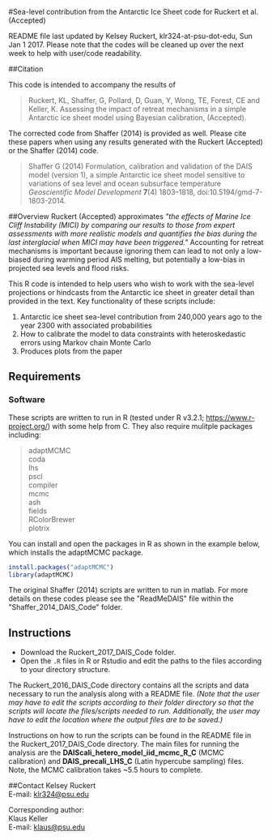 #Sea-level contribution from the Antarctic Ice Sheet code for Ruckert et al. (Accepted)

README file last updated by Kelsey Ruckert, klr324-at-psu-dot-edu, Sun Jan 1 2017. Please note that the codes will be cleaned up over the next week to help with user/code readability.

##Citation

This code is intended to accompany the results of

>Ruckert, KL, Shaffer, G, Pollard, D, Guan, Y, Wong, TE, Forest, CE and Keller, K. Assessing the impact of retreat mechanisms in a simple Antarctic ice sheet model using Bayesian calibration, (Accepted).

The corrected code from Shaffer (2014) is provided as well. Please cite these papers when using any results generated with the Ruckert (Accepted) or the Shaffer (2014) code. 

>Shaffer G (2014) Formulation, calibration and validation of the DAIS model (version 1), a simple Antarctic ice sheet model sensitive to variations of sea level and ocean subsurface temperature _Geoscientific Model Development_ **7**(4) 1803–1818, doi:10.5194/gmd-7-1803-2014.

##Overview
Ruckert (Accepted) approximates *"the effects of Marine Ice Cliff Instability (MICI) by comparing our results to those from expert assessments with more realistic models and quantifies the bias during the last interglacial when MICI may have been triggered."* Accounting for retreat mechanisms is important because ignoring them can lead to not only a low-biased during warming period AIS melting, but potentially a low-bias in projected sea levels and flood risks.

This R code is intended to help users who wish to work with the sea-level projections or hindcasts from the Antarctic ice sheet in greater detail than provided in the text. Key functionality of these scripts include:

1. Antarctic ice sheet sea-level contribution from 240,000 years ago to the year 2300 with associated probabilities
2. How to calibrate the model to data constraints with heteroskedastic errors using Markov chain Monte Carlo
3. Produces plots from the paper

## Requirements
### Software
These scripts are written to run in R (tested under R v3.2.1; https://www.r-project.org/) with some help from C. They also require mulitple packages including:  
>adaptMCMC  
coda  
lhs  
pscl  
compiler  
mcmc  
ash  
fields  
RColorBrewer  
plotrix  

You can install and open the packages in R as shown in the example below, which installs the adaptMCMC package.

```R
install.packages("adaptMCMC")
library(adaptMCMC)
``` 

The original Shaffer (2014) scripts are written to run in matlab. For more details on these codes please see the "ReadMeDAIS" file within the "Shaffer_2014_DAIS_Code" folder.

## Instructions
* Download the Ruckert_2017_DAIS_Code folder.
* Open the `.R` files in R or Rstudio and edit the paths to the files according to your directory structure.

The Ruckert_2016_DAIS_Code directory contains all the scripts and data necessary to run the analysis along with a README file. _(Note that the user may have to edit the scripts according to their folder directory so that the scripts will locate the files/scripts needed to run. Additionally, the user may have to edit the location where the output files are to be saved.)_

Instructions on how to run the scripts can be found in the README file in the Ruckert_2017_DAIS_Code directory. The main files for running the analysis  are the **DAIScali_hetero_model_iid_mcmc_R_C** (MCMC calibration) and **DAIS_precali_LHS_C** (Latin hypercube sampling) files. Note, the MCMC calibration takes ~5.5 hours to complete.

##Contact
Kelsey Ruckert  
E-mail: <klr324@psu.edu>  

Corresponding author:  
Klaus Keller   
E-mail: <klaus@psu.edu>
